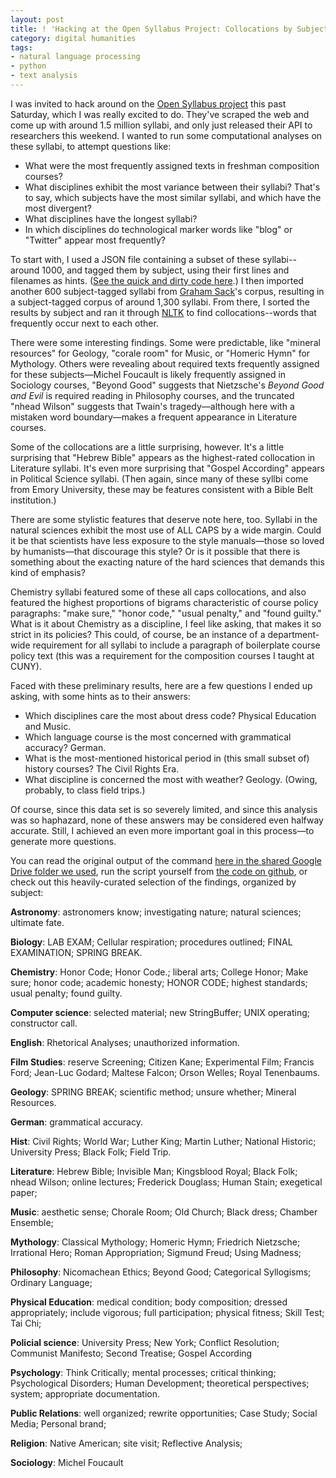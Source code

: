```yaml
---
layout: post
title: ! 'Hacking at the Open Syllabus Project: Collocations by Subject'
category: digital humanities
tags:
- natural language processing
- python
- text analysis
---
```


I was invited to hack around on the [Open Syllabus project](http://opensyllabusproject.org/) this past Saturday, which I was really excited to do. They've scraped the web and come up with around 1.5 million syllabi, and only just released their API to researchers this weekend. I wanted to run some computational analyses on these syllabi, to attempt questions like:

 * What were the most frequently assigned texts in freshman composition courses?
 * What disciplines exhibit the most variance between their syllabi? That's to say, which subjects have the most similar syllabi, and which have the most divergent?
 * What disciplines have the longest syllabi?
 * In which disciplines do technological marker words like "blog" or "Twitter" appear most frequently?

To start with, I used a JSON file containing a subset of these syllabi--around 1000, and tagged them by subject, using their first lines and filenames as hints. ([See the quick and dirty code here](https://github.com/JonathanReeve/opensyllabus/blob/master/nltk_experiments/syl-data.py).) I then imported another 600 subject-tagged syllabi from [Graham Sack](https://github.com/grahamsack)'s corpus, resulting in a subject-tagged corpus of around 1,300 syllabi. From there, I sorted the results by subject and ran it through [NLTK](http://www.nltk.org) to find collocations--words that frequently occur next to each other.

There were some interesting findings. Some were predictable, like "mineral resources" for Geology, "corale room" for Music, or "Homeric Hymn" for Mythology. Others were revealing about required texts frequently assigned for these subjects—Michel Foucault is likely frequently assigned in Sociology courses, "Beyond Good" suggests that Nietzsche's _Beyond Good and Evil_ is required reading in Philosophy courses, and the truncated "nhead Wilson" suggests that Twain's tragedy—although here with a mistaken word boundary—makes a frequent appearance in Literature courses.

Some of the collocations are a little surprising, however. It's a little surprising that "Hebrew Bible" appears as the highest-rated collocation in Literature syllabi. It's even more surprising that "Gospel According" appears in Political Science syllabi. (Then again, since many of these syllbi come from Emory University, these may be features consistent with a Bible Belt institution.)

There are some stylistic features that deserve note here, too. Syllabi in the natural sciences exhibit the most use of ALL CAPS by a wide margin. Could it be that scientists have less exposure to the style manuals—those so loved by humanists—that discourage this style? Or is it possible that there is something about the exacting nature of the hard sciences that demands this kind of emphasis?

Chemistry syllabi featured some of these all caps collocations, and also featured the highest proportions of bigrams characteristic of course policy paragraphs: "make sure," "honor code," "usual penalty," and "found guilty." What is it about Chemistry as a discipline, I feel like asking, that makes it so strict in its policies? This could, of course, be an instance of a department-wide requirement for all syllabi to include a paragraph of boilerplate course policy text (this was a requirement for the composition courses I taught at CUNY).

Faced with these preliminary results, here are a few questions I ended up asking, with some hints as to their answers:

 * Which disciplines care the most about dress code? Physical Education and Music.
 * Which language course is the most concerned with grammatical accuracy? German.
 * What is the most-mentioned historical period in (this small subset of) history courses? The Civil Rights Era.
 * What discipline is concerned the most with weather? Geology. (Owing, probably, to class field trips.)

Of course, since this data set is so severely limited, and since this analysis was so haphazard, none of these answers may be considered even halfway accurate. Still, I achieved an even more important goal in this process—to generate more questions.

You can read the original output of the command [here in the shared Google Drive folder we used](https://drive.google.com/?authuser=0#folders/0B7WRJQdqro24eHgxVXA2YUdlM1U), run the script yourself from [the code on github](https://github.com/JonathanReeve/opensyllabus/tree/master/nltk_experiments), or check out this heavily-curated selection of the findings, organized by subject:

**Astronomy**: astronomers know; investigating nature; natural sciences; ultimate fate.

**Biology**: LAB EXAM; Cellular respiration; procedures outlined; FINAL EXAMINATION; SPRING BREAK.

**Chemistry**: Honor Code; Honor Code.; liberal arts; College Honor; Make sure; honor code; academic honesty; HONOR CODE; highest standards; usual penalty; found guilty.

**Computer science**: selected material; new StringBuffer; UNIX operating; constructor call.

**English**: Rhetorical Analyses; unauthorized information.

**Film Studies**: reserve Screening; Citizen Kane; Experimental Film; Francis Ford; Jean-Luc Godard; Maltese Falcon; Orson Welles; Royal Tenenbaums.

**Geology**: SPRING BREAK; scientific method; unsure whether; Mineral Resources.

**German**: grammatical accuracy.

**Hist**: Civil Rights; World War; Luther King; Martin Luther; National Historic; University Press; Black Folk; Field Trip.

**Literature**: Hebrew Bible; Invisible Man; Kingsblood Royal; Black Folk; nhead Wilson; online lectures; Frederick Douglass; Human Stain; exegetical paper;

**Music**: aesthetic sense; Chorale Room; Old Church; Black dress; Chamber Ensemble;

**Mythology**: Classical Mythology; Homeric Hymn; Friedrich Nietzsche; Irrational Hero; Roman Appropriation; Sigmund Freud; Using Madness;

**Philosophy**: Nicomachean Ethics; Beyond Good; Categorical Syllogisms; Ordinary Language;

**Physical Education**: medical condition; body composition; dressed appropriately; include vigorous; full participation; physical fitness; Skill Test; Tai Chi;

**Policial science**: University Press; New York; Conflict Resolution; Communist Manifesto; Second Treatise; Gospel According

**Psychology**: Think Critically; mental processes; critical thinking; Psychological Disorders; Human Development; theoretical perspectives; system; appropriate documentation.

**Public Relations**: well organized; rewrite opportunities; Case Study; Social Media; Personal brand;

**Religion**: Native American; site visit; Reflective Analysis;

**Sociology**: Michel Foucault
